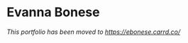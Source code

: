 # Evanna Bonese
_This portfolio has been moved to https://ebonese.carrd.co/_

<!---
_Aspiring IT Engineer, Inspiring Individual_
<br/><br/>

## Education
- Mathematics, B.S.
- Google Cybersecurity Certificate (In Progress)
- Data Science, M.S. (Coming Soon)
<br/><br/>

## Projects
### Incident Handler’s Journal
<img src="./assets/images/coming-soon.png" width="500"/>

### TryHackMe Journal
<img src="./assets/images/coming-soon.png" width="500"/>

### Vulnerable System Analysis
<img src="./assets/images/coming-soon.png" width="500"/>

### Security Audit
<img src="./assets/images/coming-soon.png" width="500"/>

### Cyber Incident Report
<img src="./assets/images/coming-soon.png" width="500"/>

### SQL Query
<img src="./assets/images/coming-soon.png" width="500"/>

<br/><br/><br/>

<p align="center">
Contact Me
</p>

<p align="center">
  <img src="assets/images/linkedin-original.svg" width="50" /> 
  <img src="assets/images/gmail.svg" width="50" />
</p>
-->
